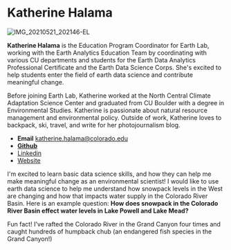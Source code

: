 # Katherine Halama
![IMG_20210521_202146-EL](https://user-images.githubusercontent.com/119620298/224808998-c46205ac-6ff1-4936-86e8-4f3552c8f42e.jpg)

**Katherine Halama** is the Education Program Coordinator for Earth Lab, working with the Earth Analytics Education Team by coordinating with various CU departments and students for the Earth Data Analytics Professional Certificate and the Earth Data Science Corps. She's excited to help students enter the field of earth data science and contribute meaningful change.

Before joining Earth Lab, Katherine worked at the North Central Climate Adaptation Science Center and graduated from CU Boulder with a degree in Environmental Studies. Katherine is passionate about natural resource management and environmental policy. Outside of work, Katherine loves to backpack, ski, travel, and write for her photojournalism blog.

- **Email** katherine.halama@colorado.edu
- [**Github**](https://github.com/kahalama)
- [Linkedin](https://www.linkedin.com/in/katherine-halama-b43356182/)
- [Website](https://www.katherinehalama.com/)

I'm excited to learn basic data science skills, and how they can help me make meaningful change as an environmental scientist! I would like to use earth data science to help me understand how snowpack levels in the West are changing and how that impacts water supply in the Colorado River Basin. Here is an example question:
**How does snowpack in the Colorado River Basin effect water levels in Lake Powell and Lake Mead?**

Fun fact! I've rafted the Colorado River in the Grand Canyon four times and caught hundreds of humpback chub (an endangered fish species in the Grand Canyon!)
